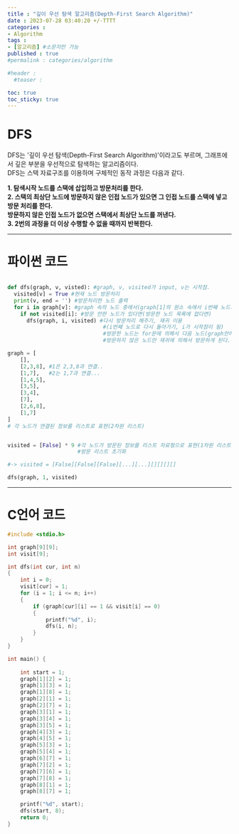 ```yaml
---
title : "깊이 우선 탐색 알고리즘(Depth-First Search Algorithm)"
date : 2023-07-28 03:40:20 +/-TTTT
categories : 
- Algorithm
tags : 
- [알고리즘] #소문자만 가능
published : true
#permalink : categories/algorithm

#header :
  #teaser :

toc: true
toc_sticky: true
---
```


# DFS   

DFS는 '깊이 우선 탐색(Depth-First Search Algorithm)'이라고도 부르며, 그래프에서 깊은 부분을 우선적으로 탐색하는 알고리즘이다.   
DFS는 스택 자료구조를 이용하며 구체적인 동작 과정은 다음과 같다.    

**1. 탐색시작 노드를 스택에 삽입하고 방문처리를 한다.**   
**2. 스택의 최상단 노드에 방문하지 않은 인접 노드가 있으면 그 인접 노드를 스택에 넣고 방문 처리를 한다.**      
    **방문하지 않은 인접 노드가 없으면 스택에서 최상단 노드를 꺼낸다.**    
**3. 2번의 과정을 더 이상 수행할 수 없을 때까지 반복한다.**   

---

# 파이썬 코드   
               
                       
```python

def dfs(graph, v, visted): #graph, v, visited가 input, v는 시작점.
  visited[v] = True #현재 노드 방문처리
  print(v, end = '') #방문처리한 노드 출력 
  for i in graph[v]: #graph 속의 노드 중에서(graph[1]의 원소 속에서 i번째 노드가)
    if not visited[i]: #방문 안한 노드가 있다면(방문한 노드 목록에 없다면)
      dfs(graph, i, visited) #다시 방문처리 해주기, 재귀 이용
                              #(i번째 노드로 다시 돌아가기, i가 시작점이 됨)
                              #방문한 노드는 for문에 의해서 다음 노드(graph안에서의 다음 노드)로 넘어가게 됨. 
                              #방문하지 않은 노드만 재귀에 의해서 방문하게 된다.

graph = [
    [],
    [2,3,8], #1은 2,3,8과 연결..
    [1,7],   #2는 1,7과 연결...
    [1,4,5],
    [3,5],
    [3,4],
    [7],
    [2,6,8],
    [1,7]
] 
# 각 노드가 연결된 정보를 리스트로 표현(2차원 리스트)


visited = [False] * 9 #각 노드가 방문된 정보를 리스트 자료형으로 표현(1차원 리스트)
                      #방문 리스트 초기화

#-> visited = [False][False][False][...][...][][][][]

dfs(graph, 1, visited)

```

--------------
               
# C언어 코드    

        
```c
#include <stdio.h>

int graph[9][9];
int visit[9];

int dfs(int cur, int n)
{
    int i = 0;
    visit[cur] = 1;
    for (i = 1; i <= n; i++)
    {
        if (graph[cur][i] == 1 && visit[i] == 0)
        {
            printf("%d", i);
            dfs(i, n);
        }
    }
}

int main() {
    
    int start = 1;
    graph[1][2] = 1;
    graph[1][3] = 1;
    graph[1][8] = 1;
    graph[2][1] = 1;
    graph[2][7] = 1;
    graph[3][1] = 1;
    graph[3][4] = 1;
    graph[3][5] = 1;
    graph[4][3] = 1;
    graph[4][5] = 1;
    graph[5][3] = 1;
    graph[5][4] = 1;
    graph[6][7] = 1;
    graph[7][2] = 1;
    graph[7][6] = 1;
    graph[7][8] = 1;
    graph[8][1] = 1;
    graph[8][7] = 1;

    printf("%d", start);
    dfs(start, 8);
    return 0;
}

```